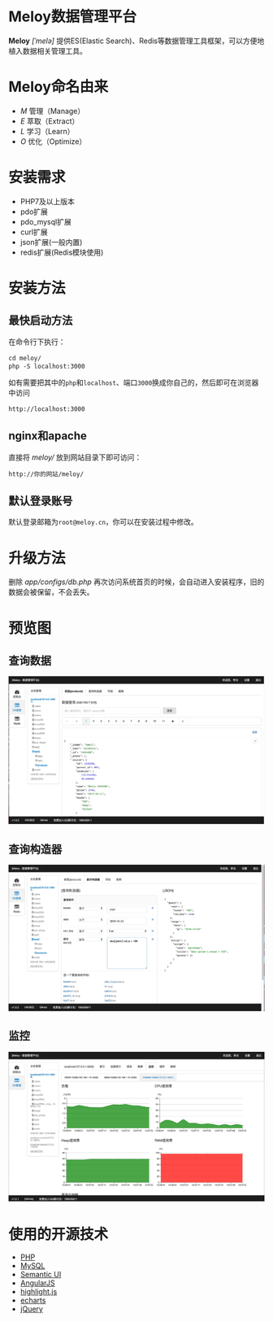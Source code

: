# Meloy数据管理平台
**Meloy** *[ˈmelə]* 提供ES(Elastic Search)、Redis等数据管理工具框架，可以方便地植入数据相关管理工具。

# Meloy命名由来
* *M* 管理（Manage）
* *E* 萃取（Extract）
* *L* 学习（Learn）
* *O* 优化（Optimize）

# 安装需求
* PHP7及以上版本
* pdo扩展
* pdo_mysql扩展
* curl扩展
* json扩展(一般内置)
* redis扩展(Redis模块使用)

# 安装方法

## 最快启动方法
在命令行下执行：
~~~
cd meloy/
php -S localhost:3000
~~~

如有需要把其中的`php`和`localhost`、端口`3000`换成你自己的，然后即可在浏览器中访问
~~~
http://localhost:3000
~~~

## nginx和apache
直接将 *meloy/* 放到网站目录下即可访问：
~~~
http://你的网站/meloy/
~~~

## 默认登录账号
默认登录邮箱为`root@meloy.cn`，你可以在安装过程中修改。

# 升级方法
删除 *app/configs/db.php* 再次访问系统首页的时候，会自动进入安装程序，旧的数据会被保留，不会丢失。

# 预览图
## 查询数据
![查询数据](docs/images/screenshot.jpg "查询数据")

## 查询构造器
![查询构造器](docs/images/screenshot-query-builder.jpg)

## 监控
![监控](docs/images/screenshot-monitor.jpg "监控")

# 使用的开源技术
* [PHP](http://php.net/)
* [MySQL](https://www.mysql.com/)
* [Semantic UI](https://semantic-ui.com/)
* [AngularJS](https://angularjs.org/)
* [highlight.js](https://highlightjs.org/)
* [echarts](http://echarts.baidu.com/)
* [jQuery](http://jquery.com/)
